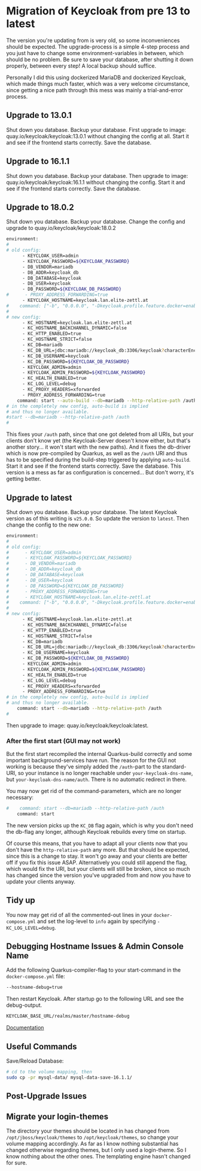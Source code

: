 # Migration of Keycloak from pre 13 to latest
The version you're updating from is very old, so some inconveniences should be expected.
The upgrade-process is a simple 4-step process and you just have to change some environment-variables in between, which should be no problem.
Be sure to save your database, after shutting it down properly, between every step!
A local backup should suffice.

Personally I did this using dockerized MariaDB and dockerized Keycloak, which made things much faster, which was a very welcome circumstance, since getting a nice path through this mess was mainly a trial-and-error process.

## Upgrade to 13.0.1
Shut down you database.
Backup your database.
First upgrade to image: quay.io/keycloak/keycloak:13.0.1 without changing the config at all.
Start it and see if the frontend starts correctly.
Save the database.

## Upgrade to 16.1.1
Shut down you database.
Backup your database.
Then upgrade to image: quay.io/keycloak/keycloak:16.1.1 without changing the config.
Start it and see if the frontend starts correctly.
Save the database.

## Upgrade to 18.0.2
Shut down you database.
Backup your database.
Change the config and upgrade to quay.io/keycloak/keycloak:18.0.2
```bash
environment:
#
# old config:
      - KEYCLOAK_USER=admin
      - KEYCLOAK_PASSWORD=${KEYCLOAK_PASSWORD}
      - DB_VENDOR=mariadb
      - DB_ADDR=keycloak_db
      - DB_DATABASE=keycloak
      - DB_USER=keycloak
      - DB_PASSWORD=${KEYCLOAK_DB_PASSWORD}
#      - PROXY_ADDRESS_FORWARDING=true
      - KEYCLOAK_HOSTNAME=keycloak.lan.elite-zettl.at
#    command: ["-b", "0.0.0.0", "-Dkeycloak.profile.feature.docker=enabled"]
#
# new config:
      - KC_HOSTNAME=keycloak.lan.elite-zettl.at
      - KC_HOSTNAME_BACKCHANNEL_DYNAMIC=false
      - KC_HTTP_ENABLED=true
      - KC_HOSTNAME_STRICT=false
      - KC_DB=mariadb
      - KC_DB_URL=jdbc:mariadb://keycloak_db:3306/keycloak?characterEncoding=UTF-8
      - KC_DB_USERNAME=keycloak
      - KC_DB_PASSWORD=${KEYCLOAK_DB_PASSWORD}
      - KEYCLOAK_ADMIN=admin
      - KEYCLOAK_ADMIN_PASSWORD=${KEYCLOAK_PASSWORD}
      - KC_HEALTH_ENABLED=true
      - KC_LOG_LEVEL=debug
      - KC_PROXY_HEADERS=xforwarded
      - PROXY_ADDRESS_FORWARDING=true
    command: start --auto-build --db=mariadb --http-relative-path /auth
# in the completely new config, auto-build is implied
# and thus no longer available.    
#start --db=mariadb --http-relative-path /auth
#
```
This fixes your `/auth` path, since that one got deleted from all URIs, but your clients don't know yet (the Keycloak-Server doesn't know either, but that's another story... it won't start with the new paths).
And it fixes the db-driver which is now pre-compiled by Quarkus, as well as the `/auth` URI and thus has to be specified during the build-step triggered by applying `auto-build`.
Start it and see if the frontend starts correctly.
Save the database.
This version is a mess as far as configuration is concerned... But don't worry, it's getting better.

## Upgrade to latest
Shut down you database.
Backup your database.
The latest Keycloak version as of this writing is `v25.0.0`.
So update the version to `latest`.
Then change the config to the new one:
```bash
environment:
#
# old config:
#      - KEYCLOAK_USER=admin
#      - KEYCLOAK_PASSWORD=${KEYCLOAK_PASSWORD}
#      - DB_VENDOR=mariadb
#      - DB_ADDR=keycloak_db
#      - DB_DATABASE=keycloak
#      - DB_USER=keycloak
#      - DB_PASSWORD=${KEYCLOAK_DB_PASSWORD}
#      - PROXY_ADDRESS_FORWARDING=true
#      - KEYCLOAK_HOSTNAME=keycloak.lan.elite-zettl.at
#    command: ["-b", "0.0.0.0", "-Dkeycloak.profile.feature.docker=enabled"]
#
# new config:
      - KC_HOSTNAME=keycloak.lan.elite-zettl.at
      - KC_HOSTNAME_BACKCHANNEL_DYNAMIC=false
      - KC_HTTP_ENABLED=true
      - KC_HOSTNAME_STRICT=false
      - KC_DB=mariadb
      - KC_DB_URL=jdbc:mariadb://keycloak_db:3306/keycloak?characterEncoding=UTF-8
      - KC_DB_USERNAME=keycloak
      - KC_DB_PASSWORD=${KEYCLOAK_DB_PASSWORD}
      - KEYCLOAK_ADMIN=admin
      - KEYCLOAK_ADMIN_PASSWORD=${KEYCLOAK_PASSWORD}
      - KC_HEALTH_ENABLED=true
      - KC_LOG_LEVEL=debug
      - KC_PROXY_HEADERS=xforwarded
      - PROXY_ADDRESS_FORWARDING=true
# in the completely new config, auto-build is implied
# and thus no longer available.
    command: start --db=mariadb --http-relative-path /auth
#
```
Then upgrade to image: quay.io/keycloak/keycloak:latest.
### After the first start (GUI may not work)
But the first start recompiled the internal Quarkus-build correctly and some important background-services have run.
The reason for the GUI not working is because they've simply added the `/auth`-part to the standard-URI, so your instance is no longer reachable under `your-keycloak-dns-name`, but `your-keycloak-dns-name/auth`. There is no automatic redirect in there.

You may now get rid of the command-parameters, which are no longer necessary:
```bash
#    command: start --db=mariadb --http-relative-path /auth
    command: start
```

The new version picks up the `KC_DB` flag again, which is why you don't need the db-flag any longer, although Keycloak rebuilds every time on startup.

Of course this means, that you have to adapt all your clients now that you don't have the `http-relative-path` any more. But that should be expected, since this is a change to stay. It won't go away and your clients are better off if you fix this issue ASAP.
Alternatively you could still append the flag, which would fix the URI, but your clients will still be broken, since so much has changed since the version you've upgraded from and now you have to update your clients anyway.

## Tidy up
You now may get rid of all the commented-out lines in your `docker-compose.yml` and set the log-level to `info` again by specifying `- KC_LOG_LEVEL=debug`.

## Debugging Hostname Issues & Admin Console Name
Add the following Quarkus-compiler-flag to your start-command in the `docker-compose.yml` file:
```bash
--hostname-debug=true
```

Then restart Keycloak. After startup go to the following URL and see the debug-output.
```bash
KEYCLOAK_BASE_URL/realms/master/hostname-debug
```
[Documentation](https://www.keycloak.org/server/hostname#_troubleshooting)

## Useful Commands
Save/Reload Database:
```bash
# cd to the volume mapping, then
sudo cp -pr mysql-data/ mysql-data-save-16.1.1/
```

## Post-Upgrade Issues
## Migrate your login-themes
The directory your themes should be located in has changed from `/opt/jboss/keycloak/themes` to `/opt/keycloak/themes`, so change your volume mapping accordingly.
As far as I know nothing substantial has changed otherwise regarding themes, but I only used a login-theme. So I know nothing about the other ones. The templating engine hasn't changed for sure.